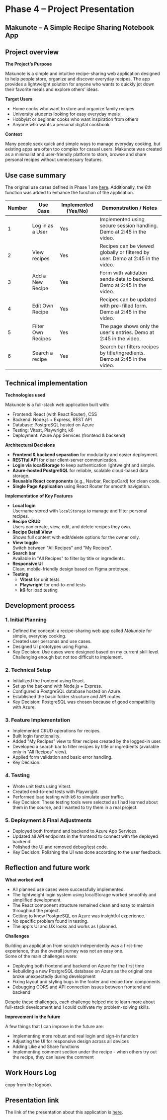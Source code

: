 # Phase 4 – Project Presentation


## Makunote – A Simple Recipe Sharing Notebook App


## Project overview

**The Project’s Purpose**

Makunote is a simple and intuitive recipe-sharing web application designed to help people store, organize and discover everyday recipes. The app provides a lightweight solution for anyone who wants to quickly jot down their favorite meals and explore others’ ideas.

**Target Users**
- Home cooks who want to store and organize family recipes
- University students looking for easy everyday meals
- Hobbyist or beginner cooks who want inspiration from others
- Anyone who wants a personal digital cookbook

**Context**

Many people seek quick and simple ways to manage everyday cooking, but existing apps are often too complex for casual users. Makunote was created as a minimalist and user-friendly platform to store, browse and share personal recipes without unnecessary features.

## Use case summary

The original use cases defined in Phase 1 are <a href="https://github.com/rinawasabi/advanced-web-dev/blob/main/Final_Project/Project_phase_1.md#2-use-cases-and-user-flows" target="_blank">here</a>. Additionally, the 6th function was added to enhance the function of the application.


| Number | Use Case               | Implemented (Yes/No) | Demonstration / Notes                          |
|--------|------------------------|-----------------------|------------------------------------------------|
| 1      | Log in as a User       | Yes                   | Implemented using secure session handling. Demo at 2:45 in the video. |
| 2      | View recipes           | Yes                   | Recipes can be viewed globally or filtered by user. Demo at 2:45 in the video.    |
| 3      | Add a New Recipe       | Yes                   | Form with validation sends data to backend. Demo at 2:45 in the video. | 
| 4      | Edit Own Recipe        | Yes                   | Recipes can be updated with pre-filled form. Demo at 2:45 in the video. |
| 5      | Filter Own Recipes     | Yes                   | The page shows only the user's entries. Demo at 2:45 in the video. |
| 6      | Search a recipe        | Yes                   | Search bar filters recipes by title/ingredients. Demo at 2:45 in the video. |



## Technical implementation

**Technologies used**

Makunote is a full-stack web application built with:
- Frontend: React (with React Router), CSS
- Backend: Node.js + Express, REST API
- Database: PostgreSQL hosted on Azure
- Testing: Vitest, Playwright, k6
- Deployment: Azure App Services (frontend & backend)

**Architectural Decisions**

- **Frontend & backend separation** for modularity and easier deployment.
- **RESTful API** for clear client-server communication.
- **Login via localStorage** to keep authentication lightweight and simple.
- **Azure-hosted PostgreSQL** for reliable, scalable cloud-based data storage.
- **Reusable React components** (e.g., Navbar, RecipeCard) for clean code.
- **Single Page Application** using React Router for smooth navigation.


 **Implementation of Key Features**

- **Local login**  
  Username stored with `localStorage` to manage and filter personal recipes.
- **Recipe CRUD**  
  Users can create, view, edit, and delete recipes they own.
- **Recipe Detail View**  
  Shows full content with edit/delete options for the owner only.
- **View toggle**  
  Switch between "All Recipes" and "My Recipes".
- **Search bar**  
  Available in "All Recipes" to filter by title or ingredients.
- **Responsive UI**  
  Clean, mobile-friendly design based on Figma prototype.
- **Testing**  
  - **Vitest** for unit tests  
  - **Playwright** for end-to-end tests  
  - **k6** for load testing




## Development process

### 1. Initial Planning
- Defined the concept: a recipe-sharing web app called *Makunote* for simple, everyday cooking.
- Created user personas and use cases.
- Designed UI prototypes using Figma.
- Key Decision: Use cases were designed based on my current skill level. Challenging enough but not too difficult to implement.

### 2. Technical Setup
- Initialized the frontend using React.
- Set up the backend with Node.js + Express.
- Configured a PostgreSQL database hosted on Azure.
- Established the basic folder structure and API routes.
- Key Decision: PostgreSQL was chosen because of good compatibility with Azure.
  
### 3. Feature Implementation
- Implemented CRUD operations for recipes.
- Built login functionality.
- Added "My Recipes" view to filter recipes created by the logged-in user.
- Developed a search bar to filter recipes by title or ingredients (available only in "All Recipes" view).
- Applied form validation and basic error handling.
- Key Decision:

### 4. Testing
- Wrote unit tests using Vitest.
- Created end-to-end tests with Playwright.
- Performed load testing with k6 to simulate user traffic.
- Key Decision: These testing tools were selected as I had learned about them in the course, and I wanted to try them in a real project.

### 5. Deployment & Final Adjustments
- Deployed both frontend and backend to Azure App Services.
- Updated all API endpoints in the frontend to connect with the deployed backend.
- Polished the UI and removed debug/test code.
- Key Decision: Polishing the UI was done according to the user feedback.


## Reflection and future work

**What worked well**
- All planned use cases were successfully implemented.
- The lightweight login system using localStorage worked smoothly and simplified development.
- The React component structure remained clean and easy to maintain throughout the project.
- Getting to know PostgreSQL on Azure was insightful experience.
- No specific problem found in testing.
- The app's UI and UX looks and works as I planned.

**Challenges**

Building an application from scratch independently was a first-time experience, thus the overall journey was not an easy one.  
Some of the main challenges were:
- Deploying both frontend and backend on Azure for the first time
- Rebuilding a new PostgreSQL database on Azure as the original one broke unexpectedly during development
- Fixing layout and styling bugs in the footer and recipe form components
- Debugging CORS and API connection issues between frontend and backend

Despite these challenges, each challenge helped me to learn more about full-stack development and I could cultivate my problem-solving skills.


**Improvement in the future**

A few things that I can improve in the future are:
- Implementing more robust and real login and sign-in function
- Adjusting the UI for responsive design across all devices
- Adding Like and Share functions
- Implementing comment section under the recipe - when others try out the recipe, they can leave the comment


## Work Hours Log

copy from the logbook



## Presentation link

The link of the presentation about this application is [here]().
